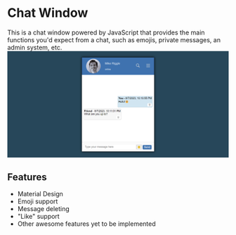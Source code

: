 # Chat Window
This is a chat window powered by JavaScript that provides the main functions you'd expect from a chat, such as emojis, private messages, an admin system, etc.
![chat-window](screenshot.png)
## Features
- Material Design
- Emoji support
- Message deleting
- "Like" support
- Other awesome features yet to be implemented
